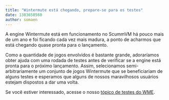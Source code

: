 ```yaml
---
title: "Wintermute está chegando, prepare-se para os testes"
date: 1383658560
author: somaen
---
```


A engine Wintermute está em funcionamento no ScummVM há pouco mais de um ano e foi ficando cada vez mais madura, a ponto de acharmos que está chegando quase pronta para o lançamento.

Como a quantidade de jogos envolvidos é bastante grande, adoraríamos obter ajuda com uma rodada de testes antes de verificar se a engine está pronta para o próximo lançamento. Assim, selecionamos semi-arbitrariamente um conjunto de jogos Wintermute que se beneficiariam de alguns testes e esperamos que alguns de nossos maravilhosos usuários estejam dispostos a dar uma volta.

Se você estiver interessado, acesse o nosso [tópico de testes do WME](http://forums.scummvm.org/viewtopic.php?t=13062).
